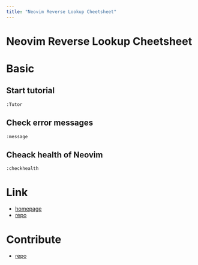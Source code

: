 ```yaml
---
title: "Neovim Reverse Lookup Cheetsheet"
---
```

# Neovim Reverse Lookup Cheetsheet

# Basic 

## Start tutorial

```:bash
:Tutor
```

## Check error messages

```:bash
:message
```

## Cheack health of Neovim

```:bash
:checkhealth
```

# Link

- [homepage](https://neovim.io/)
- [repo](https://github.com/neovim/neovim)

# Contribute

- [repo](https://github.com/ShortArrow/neovim-reverse-lookup/)

